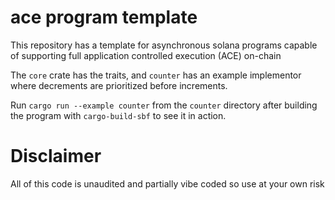 # ace program template

This repository has a template for asynchronous solana programs capable of supporting full application controlled execution (ACE) on-chain

The `core` crate has the traits, and `counter` has an example implementor where decrements are prioritized before increments.

Run `cargo run --example counter` from the `counter` directory after building the program with `cargo-build-sbf` to see it in action.


# Disclaimer

All of this code is unaudited and partially vibe coded so use at your own risk
